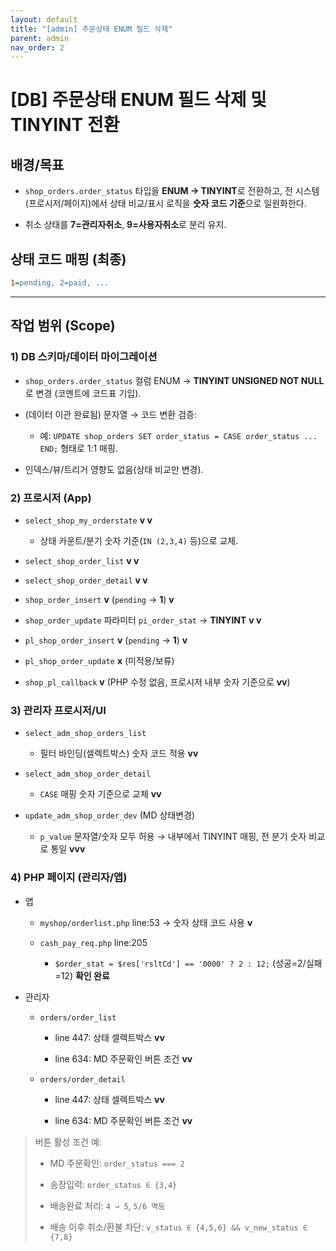 ```yaml
---
layout: default
title: "[admin] 주문상태 ENUM 필드 삭제"
parent: admin
nav_order: 2
---
```


# [DB] 주문상태 ENUM 필드 삭제 및 TINYINT 전환

## 배경/목표

- `shop_orders.order_status` 타입을 **ENUM → TINYINT**로 전환하고, 전 시스템(프로시저/페이지)에서 상태 비교/표시 로직을 **숫자 코드 기준**으로 일원화한다.
    
- 취소 상태를 **7=관리자취소**, **9=사용자취소**로 분리 유지.
    

## 상태 코드 매핑 (최종)

```ini
1=pending, 2=paid, ...

```


---

## 작업 범위 (Scope)

### 1) DB 스키마/데이터 마이그레이션

- `shop_orders.order_status` 컬럼 ENUM → **TINYINT UNSIGNED NOT NULL**로 변경 (코멘트에 코드표 기입).
    
- (데이터 이관 완료됨) 문자열 → 코드 변환 검증:
    
    - 예: `UPDATE shop_orders SET order_status = CASE order_status ... END;` 형태로 1:1 매핑.
        
- 인덱스/뷰/트리거 영향도 없음(상태 비교만 변경).
    

### 2) 프로시저 (App)

- `select_shop_my_orderstate` **v v**
    
    - 상태 카운트/분기 숫자 기준(`IN (2,3,4)` 등)으로 교체.
        
- `select_shop_order_list` **v v**
    
- `select_shop_order_detail` **v v**
    
- `shop_order_insert` **v** (`pending` → **1**) **v**
    
- `shop_order_update` 파라미터 `pi_order_stat` → **TINYINT** **v v**
    
- `pl_shop_order_insert` **v** (`pending` → **1**) **v**
    
- `pl_shop_order_update` **x** (미적용/보류)
    
- `shop_pl_callback` **v** (PHP 수정 없음, 프로시저 내부 숫자 기준으로 **vv**)
    

### 3) 관리자 프로시저/UI

- `select_adm_shop_orders_list`
    
    - 필터 바인딩(셀렉트박스) 숫자 코드 적용 **vv**
        
- `select_adm_shop_order_detail`
    
    - `CASE` 매핑 숫자 기준으로 교체 **vv**
        
- `update_adm_shop_order_dev` (MD 상태변경)
    
    - `p_value` 문자열/숫자 모두 허용 → 내부에서 TINYINT 매핑, 전 분기 숫자 비교로 통일 **vvv**
        

### 4) PHP 페이지 (관리자/앱)

- 앱
    
    - `myshop/orderlist.php` line:53 → 숫자 상태 코드 사용 **v**
        
    - `cash_pay_req.php` line:205
        
        - `$order_stat = $res['rsltCd'] == '0000' ? 2 : 12;` (성공=2/실패=12) **확인 완료**
            
- 관리자
    
    - `orders/order_list`
        
        - line 447: 상태 셀렉트박스 **vv**
            
        - line 634: MD 주문확인 버튼 조건 **vv**
            
    - `orders/order_detail`
        
        - line 447: 상태 셀렉트박스 **vv**
            
        - line 634: MD 주문확인 버튼 조건 **vv**
            

> 버튼 활성 조건 예:
> 
> - MD 주문확인: `order_status === 2`
>     
> - 송장입력: `order_status ∈ {3,4}`
>     
> - 배송완료 처리: `4 → 5`, `5/6 멱등`
>     
> - 배송 이후 취소/환불 차단: `v_status ∈ {4,5,6} && v_new_status ∈ {7,8}`
>